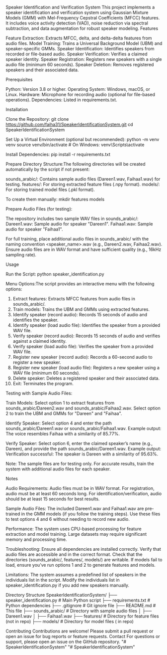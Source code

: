 Speaker Identification and Verification System
This project implements a speaker identification and verification system using Gaussian Mixture Models (GMM) with Mel-Frequency Cepstral Coefficients (MFCC) features. It includes voice activity detection (VAD), noise reduction via spectral subtraction, and data augmentation for robust speaker modeling.
Features

Feature Extraction: Extracts MFCC, delta, and delta-delta features from audio files.
Model Training: Trains a Universal Background Model (UBM) and speaker-specific GMMs.
Speaker Identification: Identifies speakers from recorded or file-based audio.
Speaker Verification: Verifies a claimed speaker identity.
Speaker Registration: Registers new speakers with a single audio file (minimum 60 seconds).
Speaker Deletion: Removes registered speakers and their associated data.

Prerequisites

Python: Version 3.8 or higher.
Operating System: Windows, macOS, or Linux.
Hardware: Microphone for recording audio (optional for file-based operations).
Dependencies: Listed in requirements.txt.

Installation

Clone the Repository:
git clone https://github.com/faiha31/SpeakerIdentificationSystem.git
cd SpeakerIdentificationSystem


Set Up a Virtual Environment (optional but recommended):
python -m venv venv
source venv/bin/activate  # On Windows: venv\Scripts\activate


Install Dependencies:
pip install -r requirements.txt


Prepare Directory Structure:The following directories will be created automatically by the script if not present:

sounds_arabic/: Contains sample audio files (Dareen1.wav, Faihaa1.wav) for testing.
features/: For storing extracted feature files (.npy format).
models/: For storing trained model files (.pkl format).

To create them manually:
mkdir features models


Prepare Audio Files (for testing):

The repository includes two sample WAV files in sounds_arabic/:
Dareen1.wav: Sample audio for speaker "Dareen1".
Faihaa1.wav: Sample audio for speaker "Faihaa1".


For full training, place additional audio files in sounds_arabic/ with the naming convention <speaker_name><number>.wav (e.g., Dareen2.wav, Faihaa2.wav).
Ensure audio files are in WAV format and have sufficient quality (e.g., 16kHz sampling rate).



Usage

Run the Script:
python speaker_identification.py


Menu Options:The script provides an interactive menu with the following options:

1. Extract features: Extracts MFCC features from audio files in sounds_arabic/.
2. Train models: Trains the UBM and GMMs using extracted features.
3. Identify speaker (record audio): Records 15 seconds of audio and identifies the speaker.
4. Identify speaker (load audio file): Identifies the speaker from a provided WAV file.
5. Verify speaker (record audio): Records 15 seconds of audio and verifies against a claimed identity.
6. Verify speaker (load audio file): Verifies the speaker from a provided WAV file.
7. Register new speaker (record audio): Records a 60-second audio to register a new speaker.
8. Register new speaker (load audio file): Registers a new speaker using a WAV file (minimum 60 seconds).
9. Delete speaker: Deletes a registered speaker and their associated data.
10. Exit: Terminates the program.


Testing with Sample Audio Files:

Train Models:
Select option 1 to extract features from sounds_arabic/Dareen2.wav and sounds_arabic/Faihaa2.wav.
Select option 2 to train the UBM and GMMs for "Dareen" and "Faihaa".


Identify Speaker:
Select option 4 and enter the path sounds_arabic/Dareen1.wav or sounds_arabic/Faihaa1.wav.
Example output: The voice resembles Faihaa with a similarity of 85.77%.


Verify Speaker:
Select option 6, enter the claimed speaker’s name (e.g., Dareen), and provide the path sounds_arabic/Dareen1.wav.
Example output: Verification successful: The speaker is Dareen with a similarity of 95.63%.


Note: The sample files are for testing only. For accurate results, train the system with additional audio files for each speaker.



Notes

Audio Requirements:
Audio files must be in WAV format.
For registration, audio must be at least 60 seconds long.
For identification/verification, audio should be at least 15 seconds for best results.


Sample Audio Files:
The included Dareen1.wav and Faihaa1.wav are pre-trained in the GMM models (if you follow the training steps).
Use these files to test options 4 and 6 without needing to record new audio.


Performance:
The system uses CPU-based processing for feature extraction and model training.
Large datasets may require significant memory and processing time.


Troubleshooting:
Ensure all dependencies are installed correctly.
Verify that audio files are accessible and in the correct format.
Check that the directories (sounds_arabic/, features/, models/) are writable.
If models fail to load, ensure you’ve run options 1 and 2 to generate features and models.


Limitations:
The system assumes a predefined list of speakers in the individuals list in the script.
Modify the individuals list in speaker_identification.py if you add new speakers manually.



Directory Structure
SpeakerIdentificationSystem/
├── speaker_identification.py  # Main Python script
├── requirements.txt          # Python dependencies
├── .gitignore               # Git ignore file
├── README.md                # This file
├── sounds_arabic/           # Directory with sample audio files
│   ├── Dareen1.wav
│   ├── Faihaa1.wav
├── features/     # Directory for feature files (not in repo)
├── models/       # Directory for model files ( in repo)

Contributing
Contributions are welcome! Please submit a pull request or open an issue for bug reports or feature requests.
Contact
For questions or support, please open an issue on the GitHub repository.
"# SpeakerIdentificationSystem" 
"# SpeakerIdentificationSystem" 
